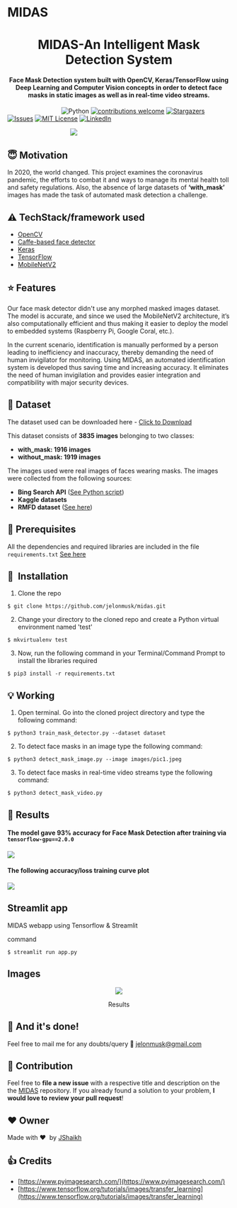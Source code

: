 # MIDAS
<h1 align="center">MIDAS-An Intelligent Mask Detection System</h1>

<div align= "center">
  <h4>Face Mask Detection system built with OpenCV, Keras/TensorFlow using Deep Learning and Computer Vision concepts in order to detect face masks in static images as well as in real-time video streams.</h4>
</div>

&nbsp;&nbsp;&nbsp;&nbsp;&nbsp;&nbsp;&nbsp;&nbsp;&nbsp;&nbsp;&nbsp;&nbsp;&nbsp;&nbsp;&nbsp;&nbsp;&nbsp;&nbsp;&nbsp;&nbsp;&nbsp;&nbsp;&nbsp;&nbsp;&nbsp;&nbsp;&nbsp;&nbsp;&nbsp;&nbsp;
![Python](https://img.shields.io/badge/python-v3.6+-blue.svg)
[![contributions welcome](https://img.shields.io/badge/contributions-welcome-brightgreen.svg?style=flat)](https://github.com/jelonmusk/final-year-project/issues)
[![Stargazers](https://img.shields.io/github/stars/jelonmusk/final-year-project.svg?logo=github)](https://github.com/jelonmusk/final-year-project/stargazers)
[![Issues](https://img.shields.io/github/issues/jelonmusk/final-year-project.svg?logo=github)](https://github.com/jelonmusk/final-year-project/issues)
[![MIT License](https://img.shields.io/github/license/jelonmusk/final-year-project.svg?style=flat-square)](https://github.com/jelonmusk/final-year-project/blob/master/LICENSE)
[![LinkedIn](https://img.shields.io/badge/-LinkedIn-black.svg?style=flat-square&logo=linkedin&colorB=555)](https://www.linkedin.com/in/juvairiya-fathima/)


&nbsp;&nbsp;&nbsp;&nbsp;&nbsp;&nbsp;&nbsp;&nbsp;&nbsp;&nbsp;&nbsp;&nbsp;&nbsp;&nbsp;&nbsp;&nbsp;&nbsp;&nbsp;&nbsp;&nbsp;&nbsp;&nbsp;&nbsp;&nbsp;&nbsp;&nbsp;&nbsp;&nbsp;&nbsp;&nbsp;&nbsp;&nbsp;&nbsp;&nbsp;&nbsp;
![](https://github.com/jelonmusk/midas/blob/main/image3.png)


## :innocent: Motivation
In 2020, the world changed. This project examines the coronavirus pandemic, the efforts to combat it and ways to manage its mental health toll and safety regulations. Also, the absence of large datasets of __‘with_mask’__ images has made the task of automated mask detection a challenge. 

 

## :warning: TechStack/framework used

- [OpenCV](https://opencv.org/)
- [Caffe-based face detector](https://caffe.berkeleyvision.org/)
- [Keras](https://keras.io/)
- [TensorFlow](https://www.tensorflow.org/)
- [MobileNetV2](https://arxiv.org/abs/1801.04381)

## :star: Features
Our face mask detector didn't use any morphed masked images dataset. The model is accurate, and since we used the MobileNetV2 architecture, it’s also computationally efficient and thus making it easier to deploy the model to embedded systems (Raspberry Pi, Google Coral, etc.).

In the current scenario, identification is manually performed by a person leading to inefficiency and inaccuracy, thereby demanding the need of human invigilator for monitoring.
Using MIDAS, an automated identification system is developed thus saving time and increasing accuracy.
It eliminates the need of human invigilation and provides easier integration and compatibility with major security devices.


## :file_folder: Dataset
The dataset used can be downloaded here - [Click to Download](https://drive.google.com/drive/folders/1FNcU446ROZQNDhUJKqvwNGEebpoklC7p?usp=sharing)

This dataset consists of __3835 images__ belonging to two classes:
*	__with_mask: 1916 images__
*	__without_mask: 1919 images__

The images used were real images of faces wearing masks. The images were collected from the following sources:

* __Bing Search API__ ([See Python script](https://github.com/jelonmusk/midas/blob/master/search.py))
* __Kaggle datasets__ 
* __RMFD dataset__ ([See here](https://github.com/X-zhangyang/Real-World-Masked-Face-Dataset))

## :key: Prerequisites

All the dependencies and required libraries are included in the file <code>requirements.txt</code> [See here](https://github.com/jelonmusk/midas/blob/master/requirements.txt)

## 🚀&nbsp; Installation
1. Clone the repo
```
$ git clone https://github.com/jelonmusk/midas.git
```

2. Change your directory to the cloned repo and create a Python virtual environment named 'test'
```
$ mkvirtualenv test
```

3. Now, run the following command in your Terminal/Command Prompt to install the libraries required
```
$ pip3 install -r requirements.txt
```

## :bulb: Working

1. Open terminal. Go into the cloned project directory and type the following command:
```
$ python3 train_mask_detector.py --dataset dataset
```

2. To detect face masks in an image type the following command: 
```
$ python3 detect_mask_image.py --image images/pic1.jpeg
```

3. To detect face masks in real-time video streams type the following command:
```
$ python3 detect_mask_video.py 
```
## :key: Results

#### The model gave 93% accuracy for Face Mask Detection after training via <code>tensorflow-gpu==2.0.0</code>

![](https://github.com/jelonmusk/midas/blob/main/accuracy.png)

#### The following accuracy/loss training curve plot
![](https://github.com/jelonmusk/midas/blob/main/plot.png)

## Streamlit app

MIDAS webapp using Tensorflow & Streamlit

command
```
$ streamlit run app.py 
```
## Images

<!-- <p align="center">
  <img src="https://github.com/jelonmusk/midas/blob/main/image2.png">
</p>
<p align="center">Upload Images</p>
 -->
<p align="center">
  <img src="https://github.com/jelonmusk/midas/blob/main/image2.png">
</p>
<p align="center">Results</p>

## :clap: And it's done!
Feel free to mail me for any doubts/query 
:email: jelonmusk@gmail.com

## :handshake: Contribution
Feel free to **file a new issue** with a respective title and description on the the [MIDAS](https://github.com/jelonmusk/midas/issues) repository. If you already found a solution to your problem, **I would love to review your pull request**! 

## :heart: Owner
Made with :heart:&nbsp;  by [JShaikh](https://github.com/jelonmusk)

## :+1: Credits
* [https://www.pyimagesearch.com/](https://www.pyimagesearch.com/)
* [https://www.tensorflow.org/tutorials/images/transfer_learning](https://www.tensorflow.org/tutorials/images/transfer_learning)
